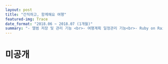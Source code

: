 ```yaml
---
layout: post
title: "간직하고, 함께해요 여행"
featured-img: Trace
date_format: "2018.06 ~ 2018.07 (1개월)"
summary: "- 앨범 저장 및 관리 기능 <br>- 여행계획 일정관리 기능<br>- Ruby on Rails<br>- Ajax, JavaScript <br> - Daum지도 Wep API <br> - Cloud9 배포 (WEBrick, MySQL) <br> - AWS 배포 (EC2-Nginx, RDS-MySQL)"
---
```




# 미공개
